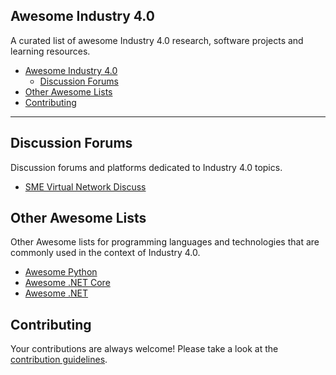## Awesome Industry 4.0

A curated list of awesome Industry 4.0 research, software projects and learning resources.

- [Awesome Industry 4.0](#awesome-industry-40)
    - [Discussion Forums](#discussion-forums)
- [Other Awesome Lists](#other-awesome-lists)
- [Contributing](#contributing)

- - -

## Discussion Forums

Discussion forums and platforms dedicated to Industry 4.0 topics.

* [SME Virtual Network Discuss](https://discuss.smevirtual.com/)

## Other Awesome Lists

Other Awesome lists for programming languages and technologies that are commonly
used in the context of Industry 4.0.

* [Awesome Python](https://github.com/vinta/awesome-python)
* [Awesome .NET Core](https://github.com/thangchung/awesome-dotnet-core)
* [Awesome .NET](https://github.com/quozd/awesome-dotnet)

## Contributing

Your contributions are always welcome! Please take a look at the [contribution guidelines](https://github.com/smevirtual/awesome-industry4.0/blob/master/CONTRIBUTING.md).